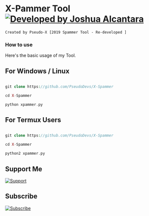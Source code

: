 # X-Pammer Tool [![Developed by Joshua Alcantara](https://img.shields.io/badge/Developed--By-Joshua--Alcantara-red?longCache=true&style=for-the-badge)](https://facebook.com/IamPseudoX)

    Created by Pseudo-X [2019 Spammer Tool - Re-developed ]

### How to use

Here's the basic usage of my Tool.

## For Windows / Linux 
```php

git clone https://github.com/PseudoDevs/X-Spammer

cd X-Spammer

python xpammer.py

```

## For Termux Users
```php

git clone https://github.com/PseudoDevs/X-Spammer

cd X-Spammer

python2 xpammer.py

```

## Support Me 

[![Support](https://img.shields.io/badge/Support-Buy%20Me%20A%20Coffee-orange.svg?style=for-the-badge)](https://buymeacoff.ee/IamPseudoX)

## Subscribe  
[![Subscribe](https://img.shields.io/badge/Follow%20Me-IamPseudoX-critical?longCache=true&style=for-the-badge)](https://www.youtube.com/channel/UCfh76xu86WS4boXVK23_zDg)
